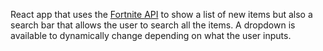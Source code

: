 React app that uses the [Fortnite API](https://dash.fortnite-api.com/) to show a list of new items but also a search bar that allows the user to search all the items. A dropdown is available to dynamically change depending on what the user inputs.
